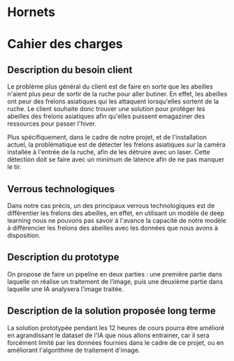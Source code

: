 # Hornets
# Cahier des charges

## Description du besoin client
Le problème plus général du client est de faire en sorte que les abeilles n'aient plus peur de sortir de la ruche pour aller butiner. En effet, les abeilles ont peur des frelons asiatiques qui les attaquent lorsqu'elles sortent de la ruche. Le client souhaite donc trouver une solution pour protéger les abeilles des frelons asiatiques afin qu'elles puissent emagaziner des ressources pour passer l'hiver.

Plus spécifiquement, dans le cadre de notre projet, et de l'installation actuel, la problématique est de détecter les frelons asiatiques sur la caméra installée à l'entrée de la ruche, afin de les détruire avec un laser. Cette détection doit se faire avec un minimum de latence afin de ne pas manquer le tir.
## Verrous technologiques
Dans notre cas précis, un des principaux verrous technologiques est de différentier les frelons des abeilles, en effet, en utilisant un modèle de deep learning nous ne pouvons pas savoir à l'avance la capacité de notre modèle à différencier les frelons des abeilles avec les données que nous avons à disposition.

## Description du prototype 
On propose de faire un pipeline en deux parties : une première partie dans laquelle on réalise un traitement de l’image, puis une deuxième partie dans laquelle une IA analysera l’image traitée.

## Description de la solution proposée long terme
La solution prototypée pendant les 12 heures de cours pourra être amélioré en agrandissant le dataset de l'IA que nous allons entrainer, car il sera forcément limité par les données fournies dans le cadre de ce projet, ou en améliorant l'algorithme de traitement d'image.


